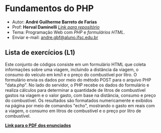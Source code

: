 # Fundamentos do PHP

+ Autor: **André Guilherme Barreto de Farias**
+ Prof: **Herval Daminelli** [*Link para repositório*]((https://hdam.pro.br/ctds-prw.html#mostra))
+ Tema: Programação Web com *PHP* e *formulários HTML*.
+ Enviar e-mail: [andre.gbf@aluno.ifsc.edu.br](mailto:andre.gbf@aluno.ifsc.edu.br)

## Lista de exercícios (L1)

Este conjunto de códigos consiste em um formulário HTML que coleta informações sobre uma viagem, incluindo a distância da viagem, o consumo do veículo em km/l e o preço do combustível por litro. O formulário envia os dados por meio do método POST para o arquivo PHP "data.php". No lado do servidor, o PHP recebe os dados do formulário e realiza cálculos para determinar a quantidade de litros de combustível gastos na viagem e o valor gasto, com base na distância, consumo e preço do combustível. Os resultados são formatados numericamente e exibidos na página por meio de comandos "echo", mostrando o gasto em reais com a viagem, o consumo em litros de combustível e o preço por litro de combustível.

[**Link para o PDF dos enunciados**](https://hdam.pro.br/ctds-prw/exercicios/fundamentos-formularios.pdf)
